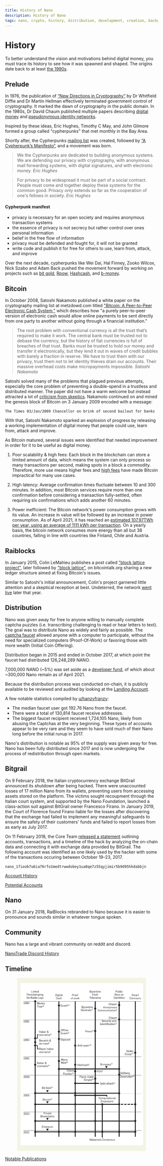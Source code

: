 ```yaml
---
title: History of Nano
description: History of Nano
tags: nano, crypto, history, distribution, development, creation, background
---
```


# History

To better understand the vision and motivations behind digital money, you must trace its history to see how it was spawned and shaped. The origins date back to at least <a href="https://cacm.acm.org/magazines/2017/12/223058-bitcoins-academic-pedigree/fulltext" target="_blank">the 1990s</a>.

## Prelude

In 1976, the publication of <a href="https://ee.stanford.edu/~hellman/publications/24.pdf" target="_blank">“New Directions in Cryptography”</a> by Dr Whitfield Diffie and Dr Martin Hellman effectively terminated government control of cryptography. It marked the dawn of cryptography in the public domain. In the 1980s, Dr David Chaum published multiple papers describing <a href="http://www.hit.bme.hu/~buttyan/courses/BMEVIHIM219/2009/Chaum.BlindSigForPayment.1982.PDF" target="_blank">digital money</a> and <a href="https://www.cs.umd.edu/~mmazurek/414-papers/chaum-identification.pdf" target="_blank">pseudonymous identity networks</a>.

Inspired by these ideas, Eric Hughes, Timothy C May, and John Gilmore formed a group called "cypherpunks" that met monthly in the Bay Area.

Shortly after, the Cypherpunks <a href="https://mailing-list-archive.cryptoanarchy.wiki/" target="_blank">mailing list</a> was created, followed by <a href="https://www.activism.net/cypherpunk/manifesto.html" target="_blank">“A Cypherpunk’s Manifesto“</a>, and a movement was born.

> We the Cypherpunks are dedicated to building anonymous systems. We are defending our privacy with cryptography, with anonymous mail forwarding systems, with digital signatures, and with electronic money.
> <cite>Eric Hughes</cite>

> For privacy to be widespread it must be part of a social contract. People must come and together deploy these systems for the common good. Privacy only extends so far as the cooperation of one's fellows in society.
> <cite>Eric Hughes</cite>

#### Cypherpunk manifest

- privacy is necessary for an open society and requires anonymous transaction systems
- the essence of privacy is not secrecy but rather control over ones personal information
- belief in the free flow of information
- privacy must be defended and fought for, it will not be granted
- write code and publish it for free for others to use, learn from, attack, and improve

Over the next decade, cypherpunks like Wei Dai, Hal Finney, Zooko Wilcox, Nick Szabo and Adam Back pushed the movement forward by working on projects such as <a href="https://nakamotoinstitute.org/bit-gold/" target="_blank">bit gold</a>, <a href="https://nakamotoinstitute.org/finney/rpow/" target="_blank">Rpow</a>, <a href="http://www.hashcash.org/" target="_blank">Hashcash</a>, and <a href="http://www.weidai.com/bmoney.txt" target="_blank">b-money</a>.

## Bitcoin

In October 2008, Satoshi Nakamoto published a white paper on the cryptography mailing list at metzdowd.com titled <a href="https://www.bitcoin.com/bitcoin.pdf" target="_blank">"Bitcoin: A Peer-to-Peer Electronic Cash System,"</a> which describes how "a purely peer-to-peer version of electronic cash would allow online payments to be sent directly from one party to another without going through a financial institution."

> The root problem with conventional currency is all the trust that’s required to make it work. The central bank must be trusted not to debase the currency, but the history of fiat currencies is full of breaches of that trust. Banks must be trusted to hold our money and transfer it electronically, but they lend it out in waves of credit bubbles with barely a fraction in reserve. We have to trust them with our privacy, trust them not to let identity thieves drain our accounts. Their massive overhead costs make micropayments impossible.
> <cite>Satoshi Nakamoto</cite>

Satoshi solved many of the problems that plagued previous attempts, especially the core problem of preventing a double-spend in a trustless and distributed manner. The paper did not have a warm welcome but instead attracted a lot of <a href="https://satoshi.nakamotoinstitute.org/emails/cryptography/threads/1/" target="_blank">criticism from skeptics</a>. Nakamoto continued on and mined the genesis block of Bitcoin on 3 January 2009 encoded with a message:

```
The Times 03/Jan/2009 Chancellor on brink of second bailout for banks
```

With that, Satoshi Nakamoto sparked an explosion of progress by releasing a working implementation of digital money that people could use, learn from, attack and improve.

As Bitcoin matured, several issues were identified that needed improvement in order for it to be useful as digital money.

1. Poor scalability & high fees: Each block in the blockchain can store a limited amount of data, which means the system can only process so many transactions per second, making spots in a block a commodity. Therefore, more use means higher fees and <a href="https://bitcoiner.live/" target="_blank">high fees</a> have made Bitcoin impractical for many use cases.

2. High latency: Average confirmation times fluctuate between 10 and 300 minutes. In addition, most Bitcoin services require more than one confirmation before considering a transaction fully-settled, often requiring six confirmations which adds another 60 minutes.

3. Power inefficient: The Bitcoin network's power consumption grows with its value. An increase in value will be followed by an increase in power consumption. As of April 2021, it has reached an <a href="https://digiconomist.net/bitcoin-energy-consumption/" target="_blank">estimated 107.97TWh per year, using an average of 1111 kWh per transaction</a>. On a yearly basis, the bitcoin network consumes more energy than all but 38 countries, falling in line with countries like Finland, Chile and Austria.

## Raiblocks

In January 2015, Colin LeMahieu publishes a post called <a href="https://bitcointalk.org/index.php?topic=928860" target="_blank">"block lattice project"</a>, later followed by <a href="https://bitcointalk.org/index.php?topic=1219264" target="_blank">"block lattice"</a>, on bitcointalk.org sharing a new ledger structure aimed at fixing Bitcoin's issues.

Similar to Satoshi's initial announcement, Colin's project garnered little attention and a skeptical reception at best. Undeterred, the network <a href="https://bitcointalk.org/index.php?topic=1208830" target="_blank">went live</a> later that year.

## Distribution

Nano was given away for free to anyone willing to manually complete captcha puzzles (i.e. transcribing challenging to read or hear letters to text). The goal was to distribute Nano as widely and fairly as possible. The <a href="https://medium.com/nanocurrency/the-nano-faucet-c99e18ae1202" target="_blank">captcha faucet</a> allowed anyone with a computer to participate, without the need for specialized computers (Proof-Of-Work) or favoring those with more wealth (Initial Coin Offering).

Distribution began in 2015 and ended in October 2017, at which point the faucet had distributed 126,248,289 NANO.

7,000,000 NANO (~5%) was set aside as a <a href="https://www.nanolooker.com/developer-fund" target="_blank">developer fund</a>, of which about ~300,000 Nano remain as of April 2021.

Because the distribution process was conducted on-chain, it is publicly available to be reviewed and audited by looking at the <a href="https://nanex.cc/accountstats?account=nano_13ezf4od79h1tgj9aiu4djzcmmguendtjfuhwfukhuucboua8cpoihmh8byo" target="_blank">Landing Account</a>.

A few notable statistics compiled by <a href="https://www.reddit.com/r/nanocurrency/comments/h7fmge/the_nano_faucet_distribution_visualized_and/" target="_blank">u/hanzyfranzy</a>:

- The median faucet user got 192.76 Nano from the faucet.
- There were a total of 130,814 faucet receive addresses.
- The biggest faucet recipient received 1,724,105 Nano, likely from abusing the Captchas at the very beginning. These types of accounts appear to be very rare and they seem to have sold much of their Nano long before the initial runup in 2017.

Nano's distribution is notable as 95% of the supply was given away for free. Nano has been fully distributed since 2017 and is now undergoing the process of redistribution through open markets.

## Bitgrail

On 9 February 2018, the Italian cryptocurrency exchange BitGrail announced its shutdown after being hacked. There were unaccounted losses of 17 million Nano from its wallets, preventing users from accessing assets stored on the platform. The victims sought recoupment through the Italian court system, and supported by the Nano Foundation, launched a class-action suit against BitGrail owner Francesco Firano. In January 2019, the Court of Florence found Firano liable for the losses after discovering that the exchange had failed to implement any meaningful safeguards to ensure the safety of their customers' funds and failed to report losses from as early as July 2017.

On 11 February 2018, the Core Team <a href="https://medium.com/nanocurrency/bitgrail-insolvency-update-2-11-18-9349c9fe1281" target="_blank">released a statement</a> outlining accounts, transactions, and a timeline of the hack by analyzing the on-chain data and connecting it with exchange data provided by BitGrail. The following account was identified as one likely used by the hacker with some of the transactions occuring between October 19–23, 2017.

```
nano_1fioob7u6ia76rfo1medtrwwdobey1ua8qe7z55qyjimir5b9d95hkdabbjn
```

<a href="https://nanex.cc/accountstats?account=nano_1fioob7u6ia76rfo1medtrwwdobey1ua8qe7z55qyjimir5b9d95hkdabbjn" target="_blank">Account History</a>

<a href="https://nanex.cc/findaccount?searchstring=Bitgrail+Hacker" target="_blank">Potential Accounts</a>

## Nano

On 31 January 2018, RaiBlocks rebranded to Nano because it is easier to pronounce and sounds similar in whatever tongue spoken.

## Community

Nano has a large and vibrant community on reddit and discord.

[NanoTrade Discord History](/history/community/nano-trade)

## Timeline

<figure>
<img alt='History of notable digital money advances & innovations' src="/resources/bitcoin-academic-pedigree.jpg" />
</figure>

<a href="https://nakamotoinstitute.org/literature/" target="_blank">Notable Publications</a>
